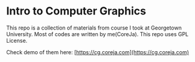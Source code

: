 # Intro to Computer Graphics

This repo is a collection of materials from course I took at Georgetown University. Most of codes are written by me(CoreJa). This repo uses GPL License.

Check demo of them here: [https://cg.coreja.com](https://cg.coreja.com)